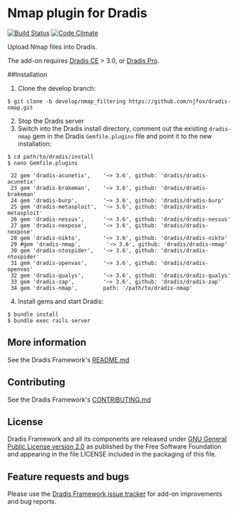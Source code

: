 # Nmap plugin for Dradis

[![Build Status](https://secure.travis-ci.org/dradis/dradis-nmap.png?branch=master)](http://travis-ci.org/dradis/dradis-nmap) [![Code Climate](https://codeclimate.com/github/dradis/dradis-nmap.png)](https://codeclimate.com/github/dradis/dradis-nmap.png)

Upload Nmap files into Dradis.

The add-on requires [Dradis CE](https://dradisframework.org/) > 3.0, or [Dradis Pro](https://dradisframework.com/pro/).

##Installation
1. Clone the develop branch:
```
$ git clone -b develop/nmap_filtering https://github.com/njfox/dradis-nmap.git
```
2. Stop the Dradis server
3. Switch into the Dradis install directory, comment out the existing `dradis-nmap` gem in the Dradis `Gemfile.plugins` file and point it to the new installation:
```
$ cd path/to/dradis/install
$ nano Gemfile.plugins

 22 gem 'dradis-acunetix',    '~> 3.6', github: 'dradis/dradis-acunetix'
 23 gem 'dradis-brakeman',    '~> 3.6', github: 'dradis/dradis-brakeman'
 24 gem 'dradis-burp',        '~> 3.6', github: 'dradis/dradis-burp'
 25 gem 'dradis-metasploit',  '~> 3.6', github: 'dradis/dradis-metasploit'
 26 gem 'dradis-nessus',      '~> 3.6', github: 'dradis/dradis-nessus'
 27 gem 'dradis-nexpose',     '~> 3.6', github: 'dradis/dradis-nexpose'
 28 gem 'dradis-nikto',       '~> 3.6', github: 'dradis/dradis-nikto'
 29 #gem 'dradis-nmap',        '~> 3.6', github: 'dradis/dradis-nmap'
 30 gem 'dradis-ntospider',   '~> 3.6', github: 'dradis/dradis-ntospider'
 31 gem 'dradis-openvas',     '~> 3.6', github: 'dradis/dradis-openvas'
 32 gem 'dradis-qualys',      '~> 3.6', github: 'dradis/dradis-qualys'
 33 gem 'dradis-zap',         '~> 3.6', github: 'dradis/dradis-zap'
 34 gem 'dradis-nmap',        path: '/path/to/dradis-nmap'
```
4. Install gems and start Dradis:
```
$ bundle install
$ bundle exec rails server
```
## More information

See the Dradis Framework's [README.md](https://github.com/dradis/dradisframework/blob/master/README.md)


## Contributing

See the Dradis Framework's [CONTRIBUTING.md](https://github.com/dradis/dradisframework/blob/master/CONTRIBUTING.md)


## License

Dradis Framework and all its components are released under [GNU General Public License version 2.0](http://www.gnu.org/licenses/old-licenses/gpl-2.0.html) as published by the Free Software Foundation and appearing in the file LICENSE included in the packaging of this file.


## Feature requests and bugs

Please use the [Dradis Framework issue tracker](https://github.com/dradis/dradis-ce/issues) for add-on improvements and bug reports.
